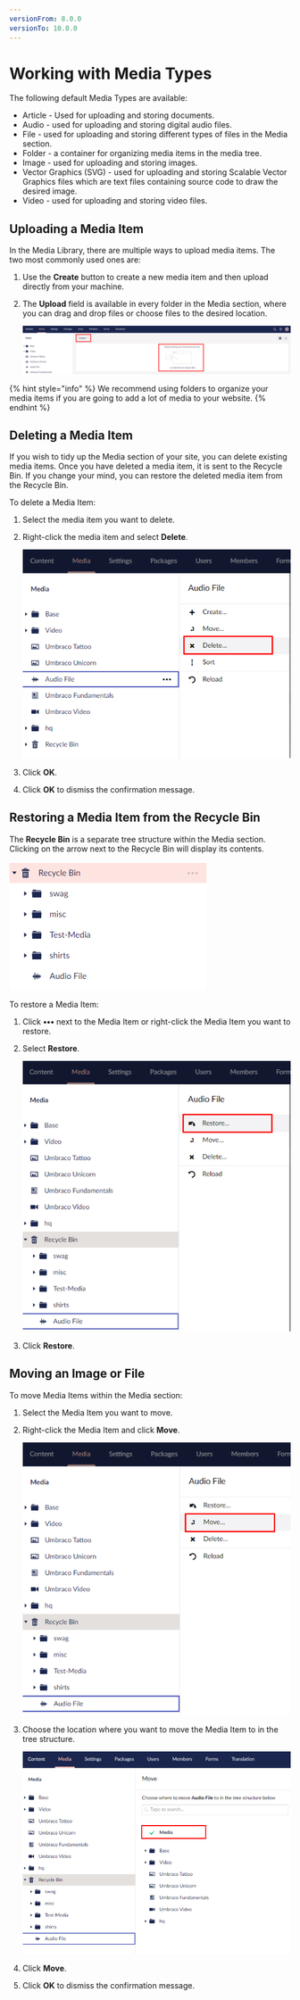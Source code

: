 ```yaml
---
versionFrom: 8.0.0
versionTo: 10.0.0
---
```


# Working with Media Types

The following default Media Types are available:

- Article - Used for uploading and storing documents.
- Audio - used for uploading and storing digital audio files.
- File - used for uploading and storing different types of files in the Media section.
- Folder - a container for organizing media items in the media tree.
- Image - used for uploading and storing images.
- Vector Graphics (SVG) - used for uploading and storing Scalable Vector Graphics files which are text files containing source code to draw the desired image.
- Video - used for uploading and storing video files.

## Uploading a Media Item

In the Media Library, there are multiple ways to upload media items. The two most commonly used ones are:

1. Use the **Create** button to create a new media item and then upload directly from your machine.
2. The **Upload** field is available in every folder in the Media section, where you can drag and drop files or choose files to the desired location.

    ![mediaUpload.jpg](images/upload-images-v9.png)

{% hint style="info" %}
We recommend using folders to organize your media items if you are going to add a lot of media to your website.
{% endhint %}

## Deleting a Media Item

If you wish to tidy up the Media section of your site, you can delete existing media items. Once you have deleted a media item, it is sent to the Recycle Bin. If you change your mind, you can restore the deleted media item from the Recycle Bin.

To delete a Media Item:

1. Select the media item you want to delete.
2. Right-click the media item and select **Delete**.

    ![mediaUpload.jpg](images/delete-media-item-v9.png)
3. Click **OK**.
4. Click **OK** to dismiss the confirmation message.

## Restoring a Media Item from the Recycle Bin

The **Recycle Bin** is a separate tree structure within the Media section. Clicking on the arrow next to the Recycle Bin will display its contents.

![Recycle Bin](images/mediaRecycle-v9.png)

To restore a Media Item:

1. Click **•••** next to the Media Item or right-click the Media Item you want to restore.
2. Select **Restore**.

    ![Restore Folder](images/Restore-MediaItem-v9.png)
3. Click **Restore**.

## Moving an Image or File

To move Media Items within the Media section:

1. Select the Media Item you want to move.
2. Right-click the Media Item and click **Move**.

    ![Move media items](images/move-images-v9.png)
3. Choose the location where you want to move the Media Item to in the tree structure.

    ![Move Media.png](images/Move-media-location-v9.png)
4. Click **Move**.
5. Click **OK** to dismiss the confirmation message.
